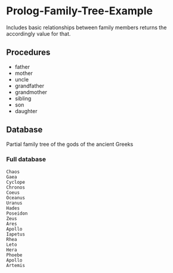 # Prolog-Family-Tree-Example

Includes basic relationships between family members returns the accordingly value for that.

## Procedures
- father
- mother
- uncle
- grandfather
- grandmother
- sibling
- son
- daughter

## Database
Partial family tree of the gods of the ancient Greeks

### Full database
```
Chaos
Gaea
Cyclope
Chronos
Coeus
Oceanus
Uranus
Hades
Poseidon
Zeus
Ares
Apollo
Iapetus
Rhea
Leto
Hera
Phoebe
Apollo
Artemis
```
